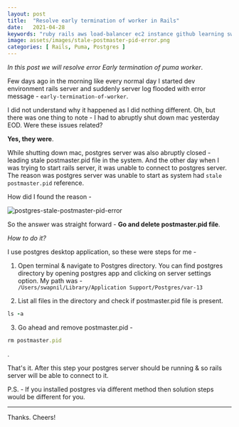 ```yaml
---
layout: post
title:  "Resolve early termination of worker in Rails"
date:   2021-04-28
keywords: "ruby rails aws load-balancer ec2 instance github learning swapnil gourshete ruby on rails"
image: assets/images/stale-postmaster-pid-error.png
categories: [ Rails, Puma, Postgres ]
---
```


*In this post we will resolve error Early termination of puma worker*.

Few days ago in the morning like every normal day I started dev environment rails server and suddenly server log flooded
with error message - `early-termination-of-worker`.

I did not understand why it happened as I did nothing different. Oh, but there was one thing to note - I had to abruptly
shut down mac yesterday EOD. Were these issues related?

**Yes, they were**.

While shutting down mac, postgres server was also abruptly closed - leading stale postmaster.pid file in the
system. And the other day when I was trying to start rails server, it was unable to connect to postgres server. The 
reason was postgres server was unable to start as system had `stale postmaster.pid` reference.

How did I found the reason - 

<img src="{{ '/assets/images/stale-postmaster-pid-error.png' | prepend: site.baseurl }}" alt="postgres-stale-postmaster-pid-error">

So the answer was straight forward - **Go and delete postmaster.pid file**.

*How to do it?*

I use postgres desktop application, so these were steps for me -

1. Open terminal & navigate to Postgres directory. You can find postgres directory by opening postgres app and clicking 
on server settings option. My path was - <br> `/Users/swapnil/Library/Application Support/Postgres/var-13`

2. List all files in the directory and check if postmaster.pid file is present.
```ruby
ls -a
```
3. Go ahead and remove postmaster.pid -
```ruby
rm postmaster.pid
```

.

That's it. After this step your postgres server should be running & so rails server will be able to connect to it.

P.S. - If you installed postgres via different method then solution steps would be different for you.

---

Thanks. Cheers!


